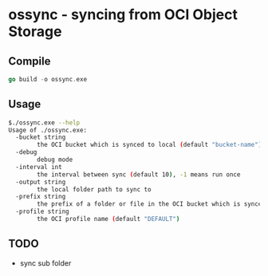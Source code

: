 # ossync - syncing from OCI Object Storage

## Compile

```go
go build -o ossync.exe
```

## Usage

```bash
$./ossync.exe --help
Usage of ./ossync.exe:
  -bucket string
        the OCI bucket which is synced to local (default "bucket-name")
  -debug
        debug mode
  -interval int
        the interval between sync (default 10), -1 means run once
  -output string
        the local folder path to sync to
  -prefix string
        the prefix of a folder or file in the OCI bucket which is synced to local
  -profile string
        the OCI profile name (default "DEFAULT")
```

## TODO

- sync sub folder

